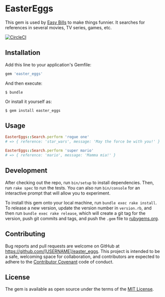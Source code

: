 # EasterEggs

This gem is used by [Easy Bills](https://www.easybills.io) to make things funnier.
It searches for references in several movies, TV series, games, etc.

[![CircleCI](https://circleci.com/gh/easybills/easter_eggs.svg?style=svg)](https://circleci.com/gh/easybills/easter_eggs)

## Installation

Add this line to your application's Gemfile:

```ruby
gem 'easter_eggs'
```

And then execute:

    $ bundle

Or install it yourself as:

    $ gem install easter_eggs

## Usage

```ruby
EasterEggs::Search.perform 'rogue one'
# => { reference: 'star_wars', message: 'May the force be with you!' }
```

```ruby
EasterEggs::Search.perform 'super mario'
# => { reference: 'mario', message: 'Mamma mia!' }
```

## Development

After checking out the repo, run `bin/setup` to install dependencies. Then, run `rake spec` to run the tests. You can also run `bin/console` for an interactive prompt that will allow you to experiment.

To install this gem onto your local machine, run `bundle exec rake install`. To release a new version, update the version number in `version.rb`, and then run `bundle exec rake release`, which will create a git tag for the version, push git commits and tags, and push the `.gem` file to [rubygems.org](https://rubygems.org).

## Contributing

Bug reports and pull requests are welcome on GitHub at https://github.com/[USERNAME]/easter_eggs. This project is intended to be a safe, welcoming space for collaboration, and contributors are expected to adhere to the [Contributor Covenant](http://contributor-covenant.org) code of conduct.


## License

The gem is available as open source under the terms of the [MIT License](http://opensource.org/licenses/MIT).
